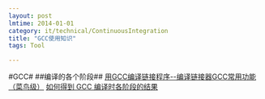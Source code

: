 ```yaml
---
layout: post
lmtime: 2014-01-01
category: it/technical/ContinuousIntegration
title: "GCC使用知识"
tags: Tool

---
```





#GCC#
##编译的各个阶段##
[用GCC编译链接程序--编译链接器GCC常用功能（菜鸟级）](http://blog.csdn.net/iterzebra/article/details/6203067)
[如何得到 GCC 编译时各阶段的结果](http://grin.is-programmer.com/posts/2655)
